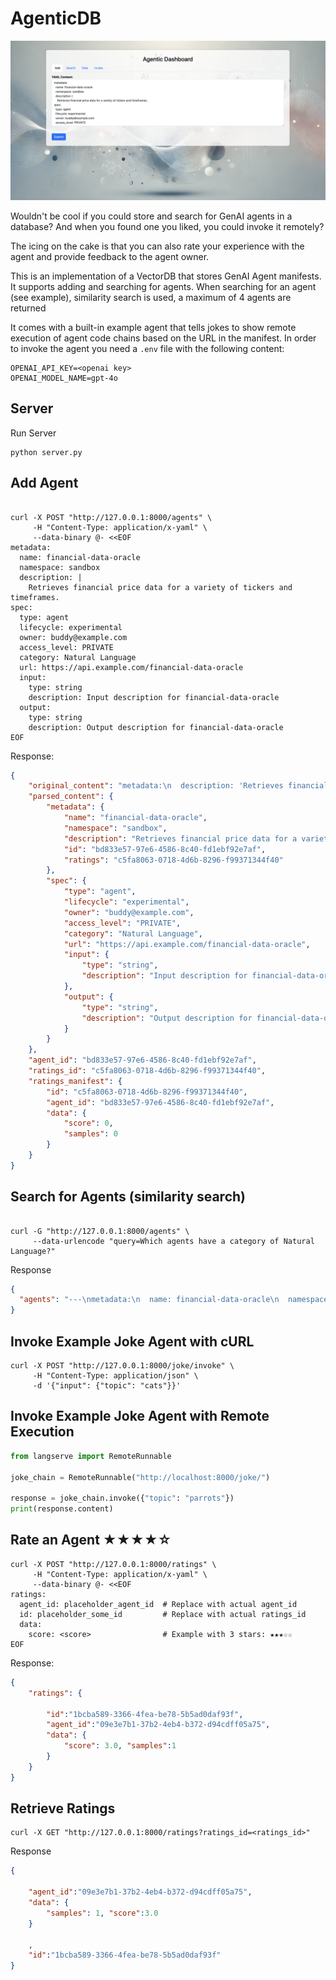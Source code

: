 # AgenticDB

![Agentic Dashboard](docs/images/landing.png "Agentic Dashboard Screenshot")

Wouldn't be cool if you could store and search for GenAI agents in a database? And when you found one you liked, you could invoke it remotely?

The icing on the cake is that you can also rate your experience with the agent and provide feedback to the agent owner.

This is an implementation of a VectorDB that stores GenAI Agent manifests. It supports adding and searching for agents.
When searching for an agent (see example), similarity search is used, a 
maximum of 4 agents are returned

It comes with a built-in example agent that tells jokes to show remote execution of agent code chains 
based on the URL in the manifest. In order to invoke the agent you need a `.env` file with the following content:

```shell
OPENAI_API_KEY=<openai key>
OPENAI_MODEL_NAME=gpt-4o
````

## Server

Run Server

```shell
python server.py
```


## Add Agent

```shell

curl -X POST "http://127.0.0.1:8000/agents" \
     -H "Content-Type: application/x-yaml" \
     --data-binary @- <<EOF
metadata:
  name: financial-data-oracle
  namespace: sandbox
  description: |
    Retrieves financial price data for a variety of tickers and timeframes.
spec:
  type: agent
  lifecycle: experimental
  owner: buddy@example.com
  access_level: PRIVATE
  category: Natural Language
  url: https://api.example.com/financial-data-oracle
  input:
    type: string
    description: Input description for financial-data-oracle
  output:
    type: string
    description: Output description for financial-data-oracle
EOF

```

Response:

```json
{
    "original_content": "metadata:\n  description: 'Retrieves financial price data for a variety of tickers and timeframes.\n\n    '\n  id: bd833e57-97e6-4586-8c40-fd1ebf92e7af\n  name: financial-data-oracle\n  namespace: sandbox\n  ratings: c5fa8063-0718-4d6b-8296-f99371344f40\nspec:\n  access_level: PRIVATE\n  category: Natural Language\n  input:\n    description: Input description for financial-data-oracle\n    type: string\n  lifecycle: experimental\n  output:\n    description: Output description for financial-data-oracle\n    type: string\n  owner: buddy@example.com\n  type: agent\n  url: https://api.example.com/financial-data-oracle\n",
    "parsed_content": {
        "metadata": {
            "name": "financial-data-oracle",
            "namespace": "sandbox",
            "description": "Retrieves financial price data for a variety of tickers and timeframes.\n",
            "id": "bd833e57-97e6-4586-8c40-fd1ebf92e7af",
            "ratings": "c5fa8063-0718-4d6b-8296-f99371344f40"
        },
        "spec": {
            "type": "agent",
            "lifecycle": "experimental",
            "owner": "buddy@example.com",
            "access_level": "PRIVATE",
            "category": "Natural Language",
            "url": "https://api.example.com/financial-data-oracle",
            "input": {
                "type": "string",
                "description": "Input description for financial-data-oracle"
            },
            "output": {
                "type": "string",
                "description": "Output description for financial-data-oracle"
            }
        }
    },
    "agent_id": "bd833e57-97e6-4586-8c40-fd1ebf92e7af",
    "ratings_id": "c5fa8063-0718-4d6b-8296-f99371344f40",
    "ratings_manifest": {
        "id": "c5fa8063-0718-4d6b-8296-f99371344f40",
        "agent_id": "bd833e57-97e6-4586-8c40-fd1ebf92e7af",
        "data": {
            "score": 0,
            "samples": 0
        }
    }
}
```
## Search for Agents (similarity search)

```shell

curl -G "http://127.0.0.1:8000/agents" \
     --data-urlencode "query=Which agents have a category of Natural Language?"
```

Response

```json
{
  "agents": "---\nmetadata:\n  name: financial-data-oracle\n  namespace: sandbox\n  description: 'Retrieves financial price data for a variety of tickers and timeframes.\n\n    '\n  id: 09e3e7b1-37b2-4eb4-b372-d94cdff05a75\n  ratings: 1bcba589-3366-4fea-be78-5b5ad0daf93f\nspec:\n  type: agent\n  lifecycle: experimental\n  owner: buddy@example.com\n  access_level: PRIVATE\n  category: Natural Language\n  url: https://api.example.com/financial-data-oracle\n  input:\n    type: string\n    description: Input description for financial-data-oracle\n  output:\n    type: string\n    description: Output description for financial-data-oracle\nratings:\n  id: 1bcba589-3366-4fea-be78-5b5ad0daf93f\n  agent_id: 09e3e7b1-37b2-4eb4-b372-d94cdff05a75\n  data:\n    score: 0\n    samples: 0"
}
```

## Invoke Example Joke Agent with cURL

```shell
curl -X POST "http://127.0.0.1:8000/joke/invoke" \
     -H "Content-Type: application/json" \
     -d '{"input": {"topic": "cats"}}'
```

## Invoke Example Joke Agent with Remote Execution

```python
from langserve import RemoteRunnable

joke_chain = RemoteRunnable("http://localhost:8000/joke/")

response = joke_chain.invoke({"topic": "parrots"})
print(response.content)
```

## Rate an Agent ★★★★☆

```shell
curl -X POST "http://127.0.0.1:8000/ratings" \
     -H "Content-Type: application/x-yaml" \
     --data-binary @- <<EOF
ratings:
  agent_id: placeholder_agent_id  # Replace with actual agent_id
  id: placeholder_some_id         # Replace with actual ratings_id
  data:
    score: <score>                # Example with 3 stars: ★★★☆☆
EOF

```

Response:

```json
{
    "ratings": {

        "id":"1bcba589-3366-4fea-be78-5b5ad0daf93f",
        "agent_id":"09e3e7b1-37b2-4eb4-b372-d94cdff05a75",
        "data": {
            "score": 3.0, "samples":1
        }
    }
}
```

## Retrieve Ratings

```shell
curl -X GET "http://127.0.0.1:8000/ratings?ratings_id=<ratings_id>"
```

Response

```json
{

    "agent_id":"09e3e7b1-37b2-4eb4-b372-d94cdff05a75",
    "data": {
        "samples": 1, "score":3.0
    }

    ,
    "id":"1bcba589-3366-4fea-be78-5b5ad0daf93f"
}
```